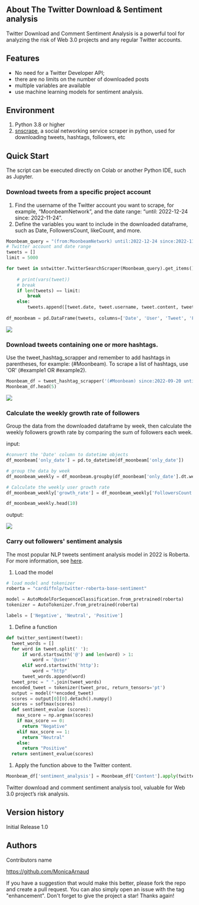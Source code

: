 ## About The Twitter Download & Sentiment analysis

Twitter Download and Comment Sentiment Analysis is a powerful tool for analyzing the risk of Web 3.0 projects and any regular Twitter accounts.

## Features

- No need for a Twitter Developer API;
- there are no limits on the number of downloaded posts
- multiple variables are available
- use machine learning models for sentiment analysis.

## Environment

1. Python 3.8 or higher
2. [snscrape](https://github.com/JustAnotherArchivist/snscrape), a social networking service scraper in python, used for downloading tweets, hashtags, followers, etc

## Quick Start

The script can be executed directly on Colab or another Python IDE, such as Jupyter.

### Download tweets from a specific project account

1. Find the username of the Twitter account you want to scrape, for example, “MoonbeamNetwork”, and the date range: “until: 2022-12-24 since: 2022-11-24”.
2. Define the variables you want to include in the downloaded dataframe, such as Date, FollowersCount, likeCount, and more.

```python
Moonbeam_query = "(from:MoonbeamNetwork) until:2022-12-24 since:2022-11-24"  
# Twitter account and date range
tweets = []
limit = 5000

for tweet in sntwitter.TwitterSearchScraper(Moonbeam_query).get_items():
    
    # print(vars(tweet))
    # break
    if len(tweets) == limit:
        break
    else:
        tweets.append([tweet.date, tweet.username, tweet.content, tweet.user.followersCount, tweet.likeCount,tweet.url])
        
df_moonbeam = pd.DataFrame(tweets, columns=['Date', 'User', 'Tweet', 'FollowersCount', 'likeCount','url'])
```

![](pic/pic1.png)

### Download tweets containing one or more hashtags.

Use the tweet_hashtag_scrapper and remember to add hashtags in parentheses, for example: (#Moonbeam). To scrape a list of hashtags, use 'OR' (#example1 OR #example2).

```python
Moonbeam_df = tweet_hashtag_scrapper('(#Moonbeam) since:2022-09-20 until:2022-12-20', 200)
Moonbeam_df.head(5)
```

![](pic/pic2.png)

### Calculate the weekly growth rate of followers

Group the data from the downloaded dataframe by week, then calculate the weekly followers growth rate by comparing the sum of followers each week.

input:

```python
#convert the 'Date' column to datetime objects
df_moonbeam['only_date'] = pd.to_datetime(df_moonbeam['only_date'])

# group the data by week
df_moonbeam_weekly = df_moonbeam.groupby(df_moonbeam['only_date'].dt.week).sum()  ## compare the user growth rate by the total number of week

# Calculate the weekly user growth rate
df_moonbeam_weekly['growth_rate'] = df_moonbeam_weekly['FollowersCount'].pct_change()

df_moonbeam_weekly.head(10)
```

output:

![](pic/pic3.png)

### Carry out followers' sentiment analysis

The most popular NLP tweets sentiment analysis model in 2022 is Roberta. For more information, see [here](https://huggingface.co/cardiffnlp/twitter-roberta-base-sentiment).

1. Load the model

```python
# load model and tokenizer
roberta = "cardiffnlp/twitter-roberta-base-sentiment"

model = AutoModelForSequenceClassification.from_pretrained(roberta)
tokenizer = AutoTokenizer.from_pretrained(roberta)

labels = ['Negative', 'Neutral', 'Positive']
```

1. Define a function

```python
def twitter_sentiment(tweet):
  tweet_words = []
  for word in tweet.split(' '):
      if word.startswith('@') and len(word) > 1:
          word = '@user'
      elif word.startswith('http'):
          word = "http"
      tweet_words.append(word)
  tweet_proc = " ".join(tweet_words)
  encoded_tweet = tokenizer(tweet_proc, return_tensors='pt')
  output = model(**encoded_tweet)
  scores = output[0][0].detach().numpy()
  scores = softmax(scores)
  def sentiment_evalue (scores):
    max_score = np.argmax(scores)
    if max_score == 0:
      return "Negative"
    elif max_score == 1:
      return "Neutral"
    else:
      return "Positive"
  return sentiment_evalue(scores)
```

1. Apply the function above to the Twitter content.

```python
Moonbeam_df['sentiment_analysis'] = Moonbeam_df['Content'].apply(twitter_sentiment)
```

Twitter download and comment sentiment analysis tool, valuable for Web 3.0 project’s risk analysis.

## Version history

Initial Release 1.0

## Authors

Contributors name

https://github.com/MonicaArnaud

If you have a suggestion that would make this better, please fork the repo and create a pull request. You can also simply open an issue with the tag "enhancement". Don't forget to give the project a star! Thanks again!

